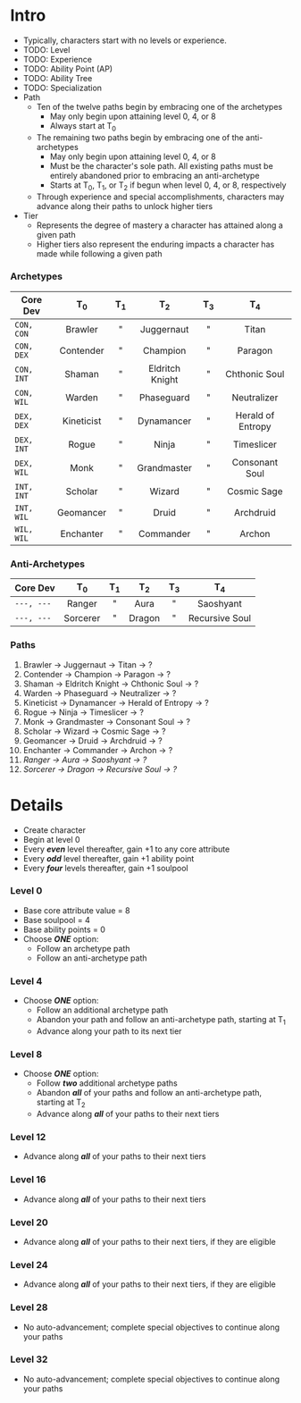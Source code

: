 # Intro
- Typically, characters start with no levels or experience.
- TODO: Level
- TODO: Experience
- TODO: Ability Point (AP)
- TODO: Ability Tree
- TODO: Specialization
- Path
  - Ten of the twelve paths begin by embracing one of the archetypes
    - May only begin upon attaining level 0, 4, or 8
    - Always start at T<sub>0</sub>
  - The remaining two paths begin by embracing one of the anti-archetypes
    - May only begin upon attaining level 0, 4, or 8
    - Must be the character's sole path. All existing paths must be entirely abandoned prior to embracing an anti-archetype
    - Starts at T<sub>0</sub>, T<sub>1</sub>, or T<sub>2</sub> if begun when level 0, 4, or 8, respectively
  - Through experience and special accomplishments, characters may advance along their paths to unlock higher tiers
- Tier
    - Represents the degree of mastery a character has attained along a given path
    - Higher tiers also represent the enduring impacts a character has made while following a given path
  
### Archetypes
  
| Core Dev | T<sub>0</sub> | T<sub>1</sub> | T<sub>2</sub> | T<sub>3</sub> | T<sub>4</sub> |
| ------ |:------:|:------:|:------:|:------:|:------:|
| `CON, CON` | Brawler | " | Juggernaut | " | Titan |
| `CON, DEX` | Contender | " | Champion | " | Paragon |
| `CON, INT` | Shaman | " | Eldritch Knight | " | Chthonic Soul |
| `CON, WIL` | Warden | " | Phaseguard | " | Neutralizer |
| `DEX, DEX` | Kineticist | " | Dynamancer | " | Herald of Entropy |
| `DEX, INT` | Rogue | " | Ninja | " | Timeslicer |
| `DEX, WIL` | Monk | " | Grandmaster | " | Consonant Soul |
| `INT, INT` | Scholar | " | Wizard | " | Cosmic Sage |
| `INT, WIL` | Geomancer | " | Druid | " | Archdruid |
| `WIL, WIL` | Enchanter | " | Commander | " | Archon |
  
### Anti-Archetypes
  
| Core Dev | T<sub>0</sub> | T<sub>1</sub> | T<sub>2</sub> | T<sub>3</sub> | T<sub>4</sub> |
| --- |:------:|:------:|:------:|:------:|:------:|
| `---, ---` | Ranger | " | Aura | " | Saoshyant |
| `---, ---` | Sorcerer | " | Dragon | " | Recursive Soul |
  
### Paths
1. Brawler &rarr; Juggernaut &rarr; Titan &rarr; ?
2. Contender &rarr; Champion &rarr; Paragon &rarr; ?
3. Shaman &rarr; Eldritch Knight &rarr; Chthonic Soul &rarr; ?
4. Warden &rarr; Phaseguard &rarr; Neutralizer &rarr; ?
5. Kineticist &rarr; Dynamancer &rarr; Herald of Entropy &rarr; ?
6. Rogue &rarr; Ninja &rarr; Timeslicer &rarr; ?
7. Monk &rarr; Grandmaster &rarr; Consonant Soul &rarr; ?
8. Scholar &rarr; Wizard &rarr; Cosmic Sage &rarr; ?
9. Geomancer &rarr; Druid &rarr; Archdruid &rarr; ?
10. Enchanter &rarr; Commander &rarr; Archon &rarr; ?
11. _Ranger &rarr; Aura &rarr; Saoshyant &rarr; ?_
12. _Sorcerer &rarr; Dragon &rarr; Recursive Soul &rarr; ?_
  
# Details
- Create character
- Begin at level 0
- Every _**even**_ level thereafter, gain +1 to any core attribute
- Every _**odd**_ level thereafter, gain +1 ability point
- Every _**four**_ levels thereafter, gain +1 soulpool
  
### Level 0
  - Base core attribute value = 8
  - Base soulpool = 4
  - Base ability points = 0
  - Choose _**ONE**_ option:
    - Follow an archetype path
    - Follow an anti-archetype path
  
### Level 4
  - Choose _**ONE**_ option:
    - Follow an additional archetype path
    - Abandon your path and follow an anti-archetype path, starting at T<sub>1</sub>
    - Advance along your path to its next tier
  
### Level 8
  - Choose _**ONE**_ option:
    - Follow _**two**_ additional archetype paths
    - Abandon _**all**_ of your paths and follow an anti-archetype path, starting at T<sub>2</sub>
    - Advance along _**all**_ of your paths to their next tiers
  
### Level 12
  - Advance along _**all**_ of your paths to their next tiers
  
### Level 16
  - Advance along _**all**_ of your paths to their next tiers
  
### Level 20
  - Advance along _**all**_ of your paths to their next tiers, if they are eligible
  
### Level 24
  - Advance along _**all**_ of your paths to their next tiers, if they are eligible
  
### Level 28
  - No auto-advancement; complete special objectives to continue along your paths
  
### Level 32
  - No auto-advancement; complete special objectives to continue along your paths